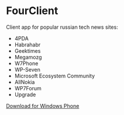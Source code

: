 # FourClient

Client app for popular russian tech news sites:
- 4PDA
- Habrahabr
- Geektimes
- Megamozg
- W7Phone
- WP-Seven
- Microsoft Ecosystem Community
- AllNokia
- WP7Forum
- Upgrade

[Download for Windows Phone](http://www.windowsphone.com/en-us/store/app/fourclient-paid/4c456504-64b5-4084-99fa-2af2c3e71b41 "Download for Windows Phone")
